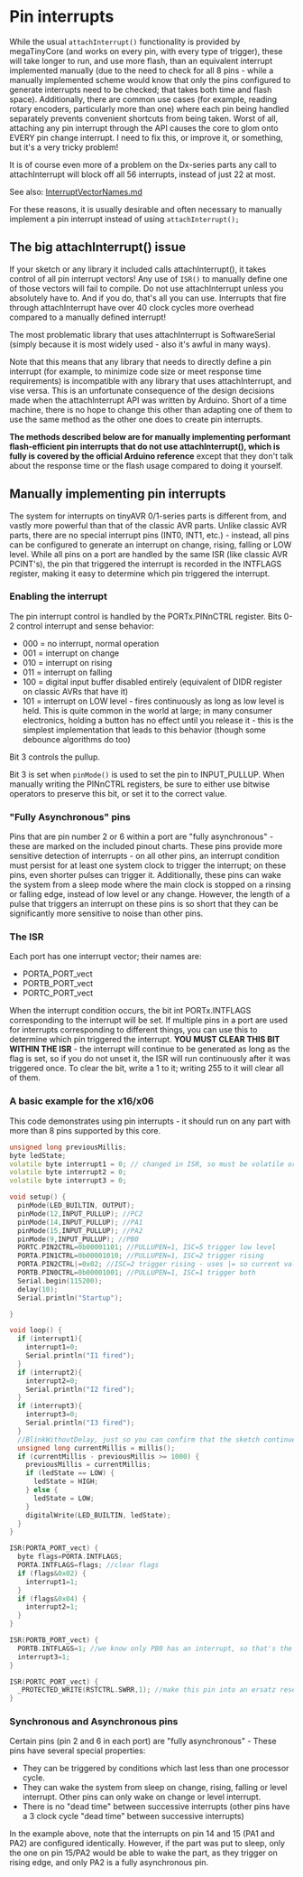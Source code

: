 # Pin interrupts
While the usual `attachInterrupt()` functionality is provided by megaTinyCore (and works on every pin, with every type of trigger), these will take longer to run, and use more flash, than an equivalent interrupt implemented manually (due to the need to check for all 8 pins - while a manually implemented scheme would know that only the pins configured to generate interrupts need to be checked; that takes both time and flash space). Additionally, there are common use cases (for example, reading rotary encoders, particularly more than one) where each pin being handled separately prevents convenient shortcuts from being taken. Worst of all, attaching any pin interrupt through the API causes the core to glom onto EVERY pin change interrupt. I need to fix this, or improve it, or something, but it's a very tricky problem!

It is of course even more of a problem on the Dx-series parts any call to attachInterrupt will block off all 56 interrupts, instead of just 22 at most.

See also: [InterruptVectorNames.md](InterruptVectorNames.md.md)

For these reasons, it is usually desirable and often necessary to manually implement a pin interrupt instead of using `attachInterrupt();`

## The big attachInterrupt() issue
If your sketch or any library it included calls attachInterrupt(), it takes control of all pin interrupt vectors! Any use of `ISR()` to manually define one of those vectors will fail to compile. Do not use attachInterrupt unless you absolutely have to. And if you do, that's all you can use. Interrupts that fire through attachInterrupt have over 40 clock cycles more overhead compared to a manually defined interrupt!

The most problematic library that uses attachInterrupt is SoftwareSerial (simply because it is most widely used - also it's awful in many ways).

Note that this means that any library that needs to directly define a pin interrupt (for example, to minimize code size or meet response time requirements) is incompatible with any library that uses attachInterrupt, and vise versa. This is an unfortunate consequence of the design decisions made when the attachInterrupt API was written by Arduino. Short of a time machine, there is no hope to change this other than adapting one of them to use the same method as the other one does to create pin interrupts.

**The methods described below are for manually implementing performant flash-efficient pin interrupts that do not use attachInterrupt(), which is fully is covered by the official Arduino reference** except that they don't talk about the response time or the flash usage compared to doing it yourself.

## Manually implementing pin interrupts
The system for interrupts on tinyAVR 0/1-series parts is different from, and vastly more powerful than that of the classic AVR parts. Unlike classic AVR parts, there are no special interrupt pins (INT0, INT1, etc.) - instead, all pins can be configured to generate an interrupt on change, rising, falling or LOW level. While all pins on a port are handled by the same ISR (like classic AVR PCINT's), the pin that triggered the interrupt is recorded in the INTFLAGS register, making it easy to determine which pin triggered the interrupt.

### Enabling the interrupt
The pin interrupt control is handled by the PORTx.PINnCTRL register.
Bits 0-2 control interrupt and sense behavior:

* 000 = no interrupt, normal operation
* 001 = interrupt on change
* 010 = interrupt on rising
* 011 = interrupt on falling
* 100 = digital input buffer disabled entirely (equivalent of DIDR register on classic AVRs that have it)
* 101 = interrupt on LOW level - fires continuously as long as low level is held. This is quite common in the world at large; in many consumer electronics, holding a button has no effect until you release it - this is the simplest implementation that leads to this behavior (though some debounce algorithms do too)

Bit 3 controls the pullup.

Bit 3 is set when `pinMode()` is used to set the pin to INPUT_PULLUP. When manually writing the PINnCTRL registers, be sure to either use bitwise operators to preserve this bit, or set it to the correct value.

### "Fully Asynchronous" pins
Pins that are pin number 2 or 6 within a port are "fully asynchronous" - these are marked on the included pinout charts. These pins provide more sensitive detection of interrupts - on all other pins, an interrupt condition must persist for at least one system clock to trigger the interrupt; on these pins, even shorter pulses can trigger it. Additionally, these pins can wake the system from a sleep mode where the main clock is stopped on a rinsing or falling edge, instead of low level or any change. However, the length of a pulse that triggers an interrupt on these pins is so short that they can be significantly more sensitive to noise than other pins.

### The ISR
Each port has one interrupt vector; their names are:

* PORTA_PORT_vect
* PORTB_PORT_vect
* PORTC_PORT_vect

When the interrupt condition occurs, the bit int PORTx.INTFLAGS corresponding to the interrupt will be set. If multiple pins in a port are used for interrupts corresponding to different things, you can use this to determine which pin triggered the interrupt. **YOU MUST CLEAR THIS BIT WITHIN THE ISR** - the interrupt will continue to be generated as long as the flag is set, so if you do not unset it, the ISR will run continuously after it was triggered once. To clear the bit, write a 1 to it; writing 255 to it will clear all of them.

### A basic example for the x16/x06
This code demonstrates using pin interrupts - it should run on any part with more than 8 pins supported by this core.
```cpp
unsigned long previousMillis;
byte ledState;
volatile byte interrupt1 = 0; // changed in ISR, so must be volatile or compiker will optimize it away.
volatile byte interrupt2 = 0;
volatile byte interrupt3 = 0;

void setup() {
  pinMode(LED_BUILTIN, OUTPUT);
  pinMode(12,INPUT_PULLUP); //PC2
  pinMode(14,INPUT_PULLUP); //PA1
  pinMode(15,INPUT_PULLUP); //PA2
  pinMode(9,INPUT_PULLUP); //PB0
  PORTC.PIN2CTRL=0b00001101; //PULLUPEN=1, ISC=5 trigger low level
  PORTA.PIN1CTRL=0b00001010; //PULLUPEN=1, ISC=2 trigger rising
  PORTA.PIN2CTRL|=0x02; //ISC=2 trigger rising - uses |= so current value of PULLUPEN is preserved
  PORTB.PIN0CTRL=0b00001001; //PULLUPEN=1, ISC=1 trigger both
  Serial.begin(115200);
  delay(10);
  Serial.println("Startup");

}

void loop() {
  if (interrupt1){
    interrupt1=0;
    Serial.println("I1 fired");
  }
  if (interrupt2){
    interrupt2=0;
    Serial.println("I2 fired");
  }
  if (interrupt3){
    interrupt3=0;
    Serial.println("I3 fired");
  }
  //BlinkWithoutDelay, just so you can confirm that the sketch continues to run.
  unsigned long currentMillis = millis();
  if (currentMillis - previousMillis >= 1000) {
    previousMillis = currentMillis;
    if (ledState == LOW) {
      ledState = HIGH;
    } else {
      ledState = LOW;
    }
    digitalWrite(LED_BUILTIN, ledState);
  }
}

ISR(PORTA_PORT_vect) {
  byte flags=PORTA.INTFLAGS;
  PORTA.INTFLAGS=flags; //clear flags
  if (flags&0x02) {
    interrupt1=1;
  }
  if (flags&0x04) {
    interrupt2=1;
  }
}

ISR(PORTB_PORT_vect) {
  PORTB.INTFLAGS=1; //we know only PB0 has an interrupt, so that's the only flag that could be set.
  interrupt3=1;
}

ISR(PORTC_PORT_vect) {
  _PROTECTED_WRITE(RSTCTRL.SWRR,1); //make this pin into an ersatz reset pin.
}
```

### Synchronous and Asynchronous pins
Certain pins (pin 2 and 6 in each port) are "fully asynchronous" - These pins have several special properties:
* They can be triggered by conditions which last less than one processor cycle.
* They can wake the system from sleep on change, rising, falling or level interrupt. Other pins can only wake on change or level interrupt.
* There is no "dead time" between successive interrupts (other pins have a 3 clock cycle "dead time" between successive interrupts)

In the example above, note that the interrupts on pin 14 and 15 (PA1 and PA2) are configured identically. However, if the part was put to sleep, only the one on pin 15/PA2 would be able to wake the part, as they trigger on rising edge, and only PA2 is a fully asynchronous pin.

